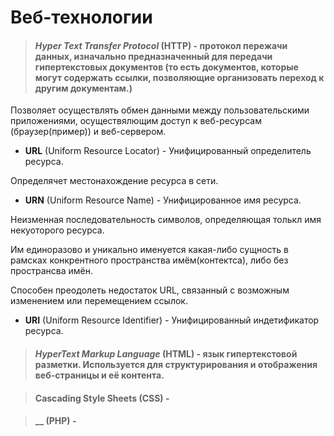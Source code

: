 # Веб-технологии

> #### _Hyper Text Transfer Protocol_ (HTTP) - протокол пережачи данных, изначально предназначенный для передачи гипертекстовых документов (то есть документов, которые могут содержать ссылки, позволяющие организовать переход к другим документам.)

Позволяет осуществлять обмен данными между пользовательскими приложениями, осуществялющим доступ к веб-ресурсам (браузер(пример)) и веб-сервером.

* __URL__ (Uniform Resource Locator) - Унифицированный определитель ресурса. 

Определячет местонахождение ресурса в сети.
* __URN__ (Uniform Resource Name) - Унифицированное имя ресурса.

Неизменная последовательность символов, определяющая толькл имя некуоторого ресурса.

Им единоразово и уникально именуется какая-либо сущность в рамсках конкрентного пространства имём(контектса), либо без пространсва имён.

Способен преодолеть недостаток URL, связанный с возможным изменением или перемещением  ссылок.
* __URI__ (Uniform Resource Identifier) - Унифицированный индетификатор ресурса.

> #### _HyperText Markup Language_ (HTML) - язык гипертекстовой разметки. Используется для структурирования и отображения веб-страницы и её контента.

> #### Cascading Style Sheets (CSS) - 

> #### __ (PHP) -